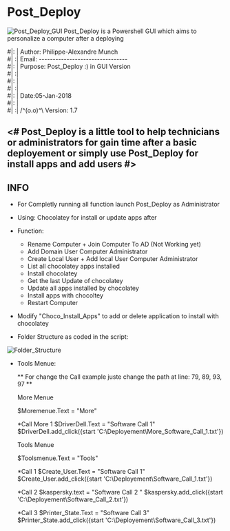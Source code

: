 # Post_Deploy


![Post_Deploy_GUI](https://user-images.githubusercontent.com/18190054/65708528-13e17a80-e08f-11e9-9958-47d5aab71a66.png)
Post_Deploy is a Powershell GUI which aims to personalize a computer after a deploying 

#|: | Author:  Philippe-Alexandre Munch                           
#| :| Email:   --------------------------------                   
#|: | Purpose: Post_Deploy :)  in GUI Version                     
#| :|                                                             
#|: |                      						                  
#| :|                                                             
#|: |         		Date:05-Jan-2018                             
#|: |                                                      
#| :| 	/^(o.o)^\    Version: 1.7           	                  


<# Post_Deploy is a little tool to help technicians or administrators for gain time after a basic deployement or simply use Post_Deploy for install apps and add users #>
----------------------------------------------------------------------------------------------------------------------------------------
   
   
INFO
----
   
   - For Completly running all function launch Post_Deploy as Administrator
   
   - Using: Chocolatey for install or update apps after
   
   - Function:
       - Rename Computer + Join Computer To AD (Not Working yet)
       - Add Domain User Computer Administrator
       - Create Local User + Add local User Computer Administrator
       - List all chocolatey apps installed
       - Install chocolatey
       - Get the last Update of chocolatey
       - Update all apps installed by chocolatey
       - Install apps with chocoltey
       - Restart Computer
       
   - Modify "Choco_Install_Apps" to add or delete application to install with chocolatey
            
   - Folder Structure as coded in the script:
   
   
   
   ![Folder_Structure](https://user-images.githubusercontent.com/18190054/65708353-ae8d8980-e08e-11e9-9c0a-9ac5d9bf9095.png)

 
   - Tools Menue:

      ** For change the Call example juste change the path at line: 79, 89, 93, 97 **


      More Menue 


      $Moremenue.Text = "More"

      *Call More 1
      $DriverDell.Text = "Software Call 1"
      $DriverDell.add_click({start 'C:\Deployement\More_Software_Call_1.txt'})

      Tools Menue


      $Toolsmenue.Text = "Tools"

      *Call 1
      $Create_User.Text = "Software Call 1"
      $Create_User.add_click({start 'C:\Deployement\Software_Call_1.txt'})

      *Call 2
      $kaspersky.text = "Software Call 2 "
      $kaspersky.add_click({start 'C:\Deployement\Software_Call_2.txt'})

      *Call 3
      $Printer_State.Text = "Software Call 3"
      $Printer_State.add_click({start 'C:\Deployement\Software_Call_3.txt'})
